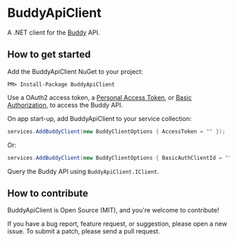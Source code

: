 # BuddyApiClient

A .NET client for the [Buddy](https://buddy.works/) API.

## How to get started

Add the BuddyApiClient NuGet to your project:

```
PM> Install-Package BuddyApiClient
```

Use a OAuth2 access token, a [Personal Access Token](https://buddy.works/docs/api/getting-started/oauth2/personal-access-token), or [Basic Authorization](https://buddy.works/docs/api/getting-started/oauth2/introduction#basic-authorization), to access the Buddy API.

On app start-up, add BuddyApiClient to your service collection:

```csharp
services.AddBuddyClient(new BuddyClientOptions { AccessToken = "" });
```

Or:

```csharp
services.AddBuddyClient(new BuddyClientOptions { BasicAuthClientId = "", BasicAuthClientSecret = "" });
```

Query the Buddy API using `BuddyApiClient.IClient`.

## How to contribute

BuddyApiClient is Open Source (MIT), and you're welcome to contribute!

If you have a bug report, feature request, or suggestion, please open a new issue. To submit a patch, please send a pull request.
